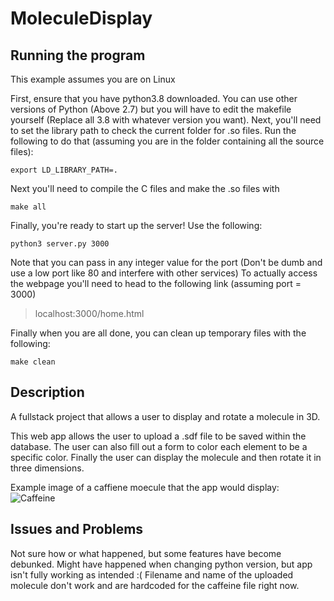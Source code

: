 # MoleculeDisplay

## Running the program
This example assumes you are on Linux

First, ensure that you have python3.8 downloaded. 
You can use other versions of Python (Above 2.7) but you will have to edit the makefile yourself (Replace all 3.8 with whatever version you want).
Next, you'll need to set the library path to check the current folder for .so files.
Run the following to do that (assuming you are in the folder containing all the source files):
```
export LD_LIBRARY_PATH=.
```
Next you'll need to compile the C files and make the .so files with
```
make all
```
Finally, you're ready to start up the server! Use the following:
```
python3 server.py 3000
```
Note that you can pass in any integer value for the port (Don't be dumb and use a low port like 80 and interfere with other services)
To actually access the webpage you'll need to head to the following link (assuming port = 3000)

> localhost:3000/home.html

Finally when you are all done, you can clean up temporary files with the following:
```
make clean
```

## Description
A fullstack project that allows a user to display and rotate a molecule in 3D.

This web app allows the user to upload a .sdf file to be saved within the database.
The user can also fill out a form to color each element to be a specific color.
Finally the user can display the molecule and then rotate it in three dimensions.

Example image of a caffiene moecule that the app would display:
![Caffeine](https://github.com/Justin-Ja/MoleculeDisplay/assets/95664856/0a599951-6ceb-4813-b019-d68e53eb1b8b)

## Issues and Problems

Not sure how or what happened, but some features have become debunked. Might have happened when changing python version, but app isn't fully working as intended :(
Filename and name of the uploaded molecule don't work and are hardcoded for the caffeine file right now. 

